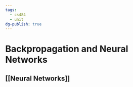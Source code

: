 ```yaml
---
tags:
  - cs484
  - unit
dg-publish: true
---
```

# Backpropagation and Neural Networks
## [[Neural Networks]]
